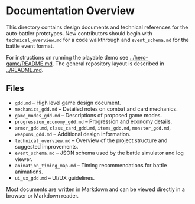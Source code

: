 # Documentation Overview

This directory contains design documents and technical references for the auto‑battler prototypes.  New contributors should begin with `technical_overview.md` for a code walkthrough and `event_schema.md` for the battle event format.

For instructions on running the playable demo see [../hero-game/README.md](../hero-game/README.md).  The general repository layout is described in [../README.md](../README.md).

## Files

- `gdd.md` – High level game design document.
- `mechanics_gdd.md` – Detailed notes on combat and card mechanics.
- `game_modes_gdd.md` – Descriptions of proposed game modes.
- `progression_economy_gdd.md` – Progression and economy details.
- `armor_gdd.md`, `class_card_gdd.md`, `items_gdd.md`, `monster_gdd.md`, `weapons_gdd.md` – Additional design information.
- `technical_overview.md` – Overview of the project structure and suggested improvements.
- `event_schema.md` – JSON schema used by the battle simulator and log viewer.
- `animation_timing_map.md` – Timing recommendations for battle animations.
- `ui_ux_gdd.md` – UI/UX guidelines.

Most documents are written in Markdown and can be viewed directly in a browser or Markdown reader.


